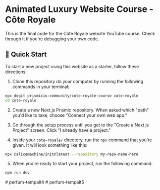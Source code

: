 # Animated Luxury Website Course - Côte Royale

This is the final code for the Côte Royale website YouTube course. Check through it if you're debugging your own code. 

## 🚀 Quick Start

To start a new project using this website as a starter, follow these directions:

1. Clone this repository do your computer by running the following commands in your terminal:
```sh
npx degit prismicio-community/cote-royale-course cote-royale
cd cote-royale
```

2. Create a new Next.js Prismic repository. When asked which "path" you'd like to take, choose "Connect your own web app."

3. Go through the setup process until you get to the "Create a Next.js Project" screen. Click "I already have a project."

4. Inside your `cote-royale/` directory, run the `npx` command that you're given. It will look something like this:
```sh
npx @slicemachine/init@latest --repository my-repo-name-here
```

5. When you're ready to start your project, run the following command:

```sh
npm run dev
```

[prismic]: https://prismic.io/
[prismic-docs]: https://prismic.io/docs/technologies/nextjs
[prismic-sign-up]: https://prismic.io/dashboard/signup
[nextjs]: https://nextjs.org/
[starter-docs]: ./docs/README.md
[live-demo]: https://coteroyalecourse.netlify.app/
#   p e r f u m - t e m p a l t 4  
 #   p e r f u m - t e m p a l t 5  
 